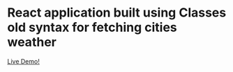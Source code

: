 # React application built using Classes old syntax for fetching cities weather

[Live Demo!](https://moabdelwahed98.github.io/classy-weather/)
